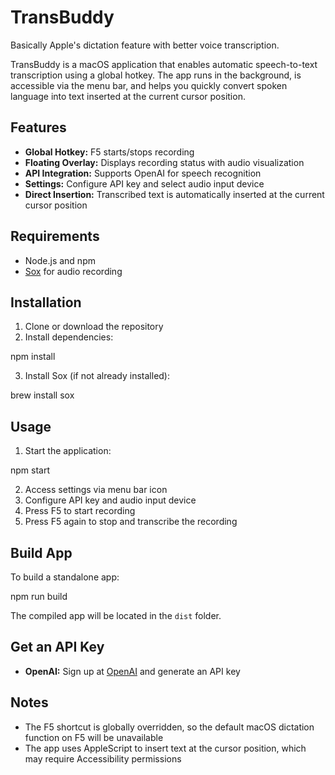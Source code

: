 # TransBuddy

Basically Apple's dictation feature with better voice transcription. 

TransBuddy is a macOS application that enables automatic speech-to-text transcription using a global hotkey. The app runs in the background, is accessible via the menu bar, and helps you quickly convert spoken language into text inserted at the current cursor position.

## Features

- **Global Hotkey:** F5 starts/stops recording
- **Floating Overlay:** Displays recording status with audio visualization
- **API Integration:** Supports OpenAI for speech recognition
- **Settings:** Configure API key and select audio input device
- **Direct Insertion:** Transcribed text is automatically inserted at the current cursor position

## Requirements

- Node.js and npm
- [Sox](http://sox.sourceforge.net/) for audio recording

## Installation

1. Clone or download the repository
2. Install dependencies:

npm install

3. Install Sox (if not already installed):

brew install sox

## Usage

1. Start the application:

npm start

2. Access settings via menu bar icon
3. Configure API key and audio input device
4. Press F5 to start recording
5. Press F5 again to stop and transcribe the recording

## Build App

To build a standalone app:

npm run build

The compiled app will be located in the `dist` folder.

## Get an API Key

- **OpenAI:** Sign up at [OpenAI](https://platform.openai.com/signup) and generate an API key

## Notes

- The F5 shortcut is globally overridden, so the default macOS dictation function on F5 will be unavailable
- The app uses AppleScript to insert text at the cursor position, which may require Accessibility permissions